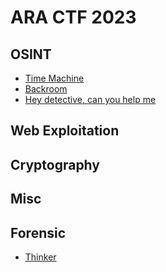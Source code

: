 
# ARA CTF 2023

## OSINT
- [Time Machine](OSINT/Time%20Machine/)
- [Backroom](OSINT/Backroom/)
- [Hey detective, can you help me](OSINT/Hey%20detective%2C%20can%20you%20help%20me/)

## Web Exploitation

## Cryptography

## Misc

## Forensic
- [Thinker](Forensic/Thinker/)
